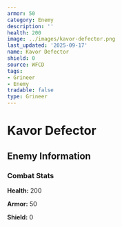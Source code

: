 ```yaml
---
armor: 50
category: Enemy
description: ''
health: 200
image: ../images/kavor-defector.png
last_updated: '2025-09-17'
name: Kavor Defector
shield: 0
source: WFCD
tags:
- Grineer
- Enemy
tradable: false
type: Grineer
---
```


# Kavor Defector

## Enemy Information

### Combat Stats

**Health:** 200

**Armor:** 50

**Shield:** 0

